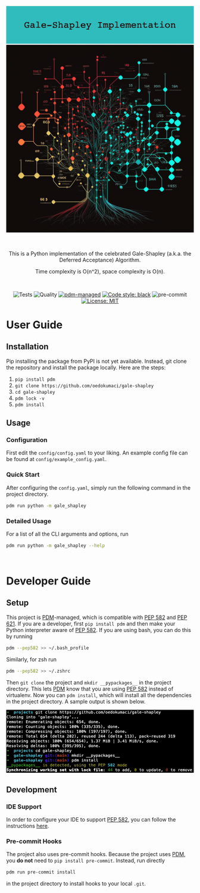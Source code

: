 <div align="center">

<img src=./style/Gale-Shapley-Implementation.png width="800">

<img src=./style/Algo.png width="800">

&nbsp;

This is a Python implementation of the celebrated Gale-Shapley (a.k.a. the Deferred Acceptance) Algorithm.

Time complexity is O(n^2), space complexity is O(n).

&nbsp;

![Tests](https://github.com/oedokumaci/gale-shapley/actions/workflows/tests.yml/badge.svg)
![Quality](https://github.com/oedokumaci/gale-shapley/actions/workflows/quality.yml/badge.svg)
[![pdm-managed](https://img.shields.io/badge/pdm-managed-blueviolet)](https://pdm.fming.dev)
[![Code style: black](https://img.shields.io/badge/code%20style-black-000000.svg)](https://github.com/psf/black)
![pre-commit](https://img.shields.io/badge/pre--commit-enabled-brightgreen?logo=pre-commit&logoColor=white)
[![License: MIT](https://img.shields.io/badge/License-MIT-yellow.svg)](https://opensource.org/licenses/MIT)

</div>

# User Guide

## Installation

Pip installing the package from PyPI is not yet available. Instead, git clone the repository and install the package locally. Here are the steps:

1. `pip install pdm`
2. `git clone https://github.com/oedokumaci/gale-shapley`
3. `cd gale-shapley`
4. `pdm lock -v`
5. `pdm install`

## Usage

### Configuration

First edit the `config/config.yaml` to your liking. An example config file can be found at `config/example_config.yaml`.

### Quick Start

After configuring the `config.yaml`, simply run the following command in the project directory.
```bash
pdm run python -m gale_shapley
```

### Detailed Usage
For a list of all the CLI arguments and options, run
```bash
pdm run python -m gale_shapley --help
```

&nbsp;

# Developer Guide

## Setup

This project is [PDM]-managed, which is compatible with [PEP 582] and [PEP 621]. If you are a developer, first `pip install pdm` and then make your Python interpreter aware of [PEP 582]. If you are using bash, you can do this by running

```bash
pdm --pep582 >> ~/.bash_profile
```

Similarly, for zsh run

```bash
pdm --pep582 >> ~/.zshrc
```
Then `git clone` the project and `mkdir __pypackages__` in the project directory. This lets [PDM] know that you are using [PEP 582] instead of virtualenv. Now you can `pdm install`, which will install all the dependencies in the project directory. A sample output is shown below.

<img src=./style/PDM-Install.png width="600">

## Development

### IDE Support

In order to configure your IDE to support [PEP 582], you can follow the instructions [here](https://pdm.fming.dev/docs/pep582/).

### Pre-commit Hooks

The project also uses pre-commit hooks. Because the project uses [PDM], you **do not** need to `pip install pre-commit`. Instead, run directly
```bash
pdm run pre-commit install
```
in the project directory to install hooks to your local `.git`.

[pep 582]: https://www.python.org/dev/peps/pep-0582
[pep 621]: https://www.python.org/dev/peps/pep-0621
[PDM]: https://pdm.fming.dev
